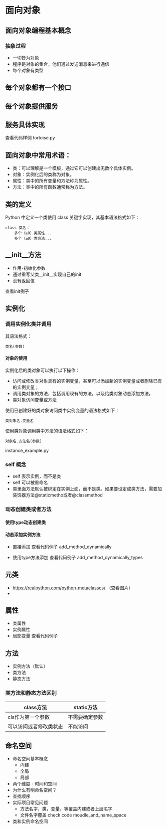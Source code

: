 # 面向对象
## 面向对象编程基本概念
### 抽象过程
- 一切皆为对象
- 程序是对象的集合，他们通过发送消息来进行通信
- 每个对象有类型
## 每个对象都有一个接口
## 每个对象提供服务
## 服务具体实现

查看代码样例 tortoise.py

## 面向对象中常用术语：

- 类：可以理解是一个模板，通过它可以创建出无数个具体实例。
- 对象：实例化后的类称为对象。
- 属性：类中的所有变量和方法称为属性。
- 方法：类中的所有函数通常称为方法。


## 类的定义
Python 中定义一个类使用 class 关键字实现，其基本语法格式如下：

```
class 类名：
    多个（≥0）类属性...
    多个（≥0）类方法...
```
## __init__方法
- 作用-初始化参数
- 通过重写父类__init__实现自己的init
- 没有返回值

查看init例子

## 实例化
### 调用实例化类并调用
其语法格式：
```
类名(参数)
```
#### 对象的使用

实例化后的类对象可以执行以下操作：

- 访问或修改类对象具有的实例变量，甚至可以添加新的实例变量或者删除已有的实例变量；
- 调用类对象的方法，包括调用现有的方法，以及给类对象动态添加方法。
- 类对象访问变量或方法

使用已创建好的类对象访问类中实例变量的语法格式如下：
```
类对象名.变量名
```
使用类对象调用类中方法的语法格式如下：
```
对象名.方法名(参数)
```
instance_example.py

### self 概念
- self 表示实例，而不是类
- self 可以被重命名
- 类里面方法默认被绑定在实例上面，而不是类。如果要设定成类方法，需要加装饰器方法@staticmetho或者@classmethod

### 动态创建类或者方法
#### 使用type动态创建类

#### 动态添加实例方法
- 直接添加
查看代码例子
add_method_dynamically

- 使用type方法添加
查看代码例子
add_method_dynamically_types

## 元类
 - https://realpython.com/python-metaclasses/  （查看图片）
 - 

## 属性
- 类属性
- 实例属性
- 局部变量
查看代码例子
## 方法
- 实例方法（默认）
- 类方法
- 静态方法
### 类方法和静态方法区别
class方法 |static方法 
------ | ------|
cls作为第一个参数      | 不需要确定参数     | 
可以访问或者修改类状态      | 不能访问     | 
## 命名空间
- 命名空间基本概念
    - 内建
    - 全局
    - 局部
- 两个维度 - 时间和空间
- 为什么有明命名空间？
- 查找顺序
- 实际项目常见问题
    - 方法名字，类，变量，等覆盖内建或者上层名字
    - 文件名字覆盖
check code moudle_and_name_space
- 类和实例命名空间
